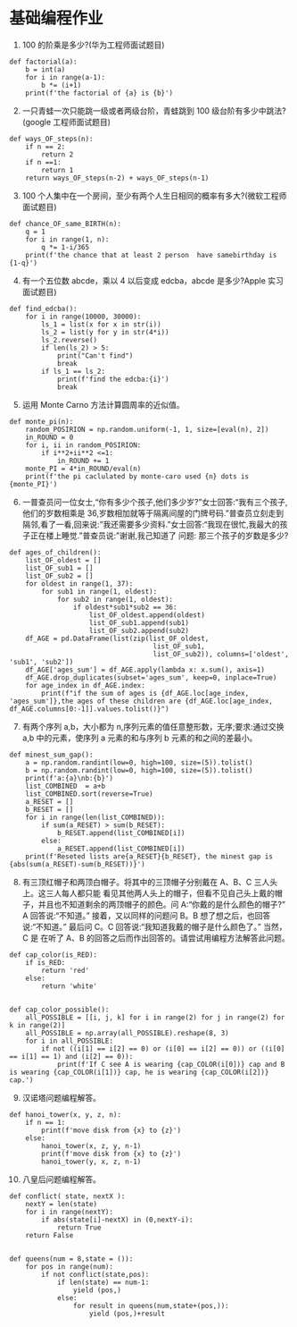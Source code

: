 # 基础编程作业
1. 100 的阶乘是多少?(华为工程师面试题目)
```
def factorial(a):
    b = int(a)
    for i in range(a-1):
        b *= (i+1)
    print(f'the factorial of {a} is {b}')
```
2. 一只青蛙一次只能跳一级或者两级台阶，青蛙跳到 100 级台阶有多少中跳法?(google 工程师面试题目)
```
def ways_OF_steps(n):
    if n == 2: 
        return 2
    if n ==1:
        return 1
    return ways_OF_steps(n-2) + ways_OF_steps(n-1)
```
3. 100 个人集中在一个房间，至少有两个人生日相同的概率有多大?(微软工程师面试题目) 
```
def chance_OF_same_BIRTH(n):
    q = 1 
    for i in range(1, n):
        q *= 1-i/365
    print(f'the chance that at least 2 person  have samebirthday is {1-q}')
```
4. 有一个五位数 abcde，乘以 4 以后变成 edcba，abcde 是多少?Apple 实习面试题目)
```
def find_edcba():
    for i in range(10000, 30000):
        ls_1 = list(x for x in str(i))
        ls_2 = list(y for y in str(4*i))
        ls_2.reverse()
        if len(ls_2) > 5:
            print("Can't find")
            break
        if ls_1 == ls_2:
            print(f'find the edcba:{i}')
            break
```
5. 运用 Monte Carno 方法计算圆周率的近似值。
```
def monte_pi(n):
    random_POSIRION = np.random.uniform(-1, 1, size=[eval(n), 2])
    in_ROUND = 0
    for i, ii in random_POSIRION:
        if i**2+ii**2 <=1:
            in_ROUND += 1
    monte_PI = 4*in_ROUND/eval(n)
    print(f'the pi caclulated by monte-caro used {n} dots is {monte_PI}')
```
6. 一普查员问一位女士,“你有多少个孩子,他们多少岁?”女士回答:“我有三个孩子,他们的岁数相乘是 36,岁数相加就等于隔离间屋的门牌号码.”普查员立刻走到隔邻,看了一看,回来说:”我还需要多少资料.”女士回答:“我现在很忙,我最大的孩子正在楼上睡觉.”普查员说:”谢谢,我己知道了 问题: 那三个孩子的岁数是多少?
```
def ages_of_children():
    list_OF_oldest = []
    list_OF_sub1 = []
    list_OF_sub2 = []
    for oldest in range(1, 37):
        for sub1 in range(1, oldest):
            for sub2 in range(1, oldest):
                if oldest*sub1*sub2 == 36:
                    list_OF_oldest.append(oldest)
                    list_OF_sub1.append(sub1)
                    list_OF_sub2.append(sub2)
    df_AGE = pd.DataFrame(list(zip(list_OF_oldest,
                                    list_OF_sub1,
                                    list_OF_sub2)), columns=['oldest', 'sub1', 'sub2'])
    df_AGE['ages_sum'] = df_AGE.apply(lambda x: x.sum(), axis=1)
    df_AGE.drop_duplicates(subset='ages_sum', keep=0, inplace=True)
    for age_index in df_AGE.index:
        print(f"if the sum of ages is {df_AGE.loc[age_index, 'ages_sum']},the ages of these children are {df_AGE.loc[age_index, df_AGE.columns[0:-1]].values.tolist()}")
```
7. 有两个序列 a,b，大小都为 n,序列元素的值任意整形数，无序;要求:通过交换 a,b 中的元素，使序列 a 元素的和与序列 b 元素的和之间的差最小。
```
def minest_sum_gap():
    a = np.random.randint(low=0, high=100, size=(5)).tolist()
    b = np.random.randint(low=0, high=100, size=(5)).tolist()
    print(f'a:{a}\nb:{b}')
    list_COMBINED  = a+b
    list_COMBINED.sort(reverse=True)
    a_RESET = []
    b_RESET = []
    for i in range(len(list_COMBINED)):
        if sum(a_RESET) > sum(b_RESET):
            b_RESET.append(list_COMBINED[i])
        else:
            a_RESET.append(list_COMBINED[i])
    print(f'Reseted lists are{a_RESET}{b_RESET}, the minest gap is {abs(sum(a_RESET)-sum(b_RESET))}')
```
8. 有三顶红帽子和两顶白帽子。将其中的三顶帽子分别戴在 A、B、C 三人头上。这三人每人都只能 看见其他两人头上的帽子，但看不见自己头上戴的帽子，并且也不知道剩余的两顶帽子的颜色。问 A:“你戴的是什么颜色的帽子?” A 回答说:“不知道。” 接着，又以同样的问题问 B。B 想了想之后，也回答说:“不知道。” 最后问 C。C 回答说:“我知道我戴的帽子是什么颜色了。” 当然，C 是 在听了 A、B 的回答之后而作出回答的。请尝试用编程方法解答此问题。
```
def cap_color(is_RED):
    if is_RED:
        return 'red'
    else:
        return 'white'
    
    
def cap_color_possible():
    all_POSSIBLE = [[i, j, k] for i in range(2) for j in range(2) for k in range(2)]
    all_POSSIBLE = np.array(all_POSSIBLE).reshape(8, 3)
    for i in all_POSSIBLE:
        if not ((i[1] == i[2] == 0) or (i[0] == i[2] == 0)) or ((i[0] == i[1] == 1) and (i[2] == 0)):
            print(f'If C see A is wearing {cap_COLOR(i[0])} cap and B is wearing {cap_COLOR(i[1])} cap, he is wearing {cap_COLOR(i[2])} cap.')
```
9. 汉诺塔问题编程解答。 
```
def hanoi_tower(x, y, z, n):
    if n == 1:
        print(f'move disk from {x} to {z}')
    else:
        hanoi_tower(x, z, y, n-1)
        print(f'move disk from {x} to {z}')
        hanoi_tower(y, x, z, n-1)

```
10. 八皇后问题编程解答。
```
def conflict( state, nextX ):
    nextY = len(state)
    for i in range(nextY):
        if abs(state[i]-nextX) in (0,nextY-i):
            return True
    return False
    
    
def queens(num = 8,state = ()):
    for pos in range(num):
        if not conflict(state,pos):
            if len(state) == num-1:
                yield (pos,)
            else:
                for result in queens(num,state+(pos,)):
                    yield (pos,)+result
```